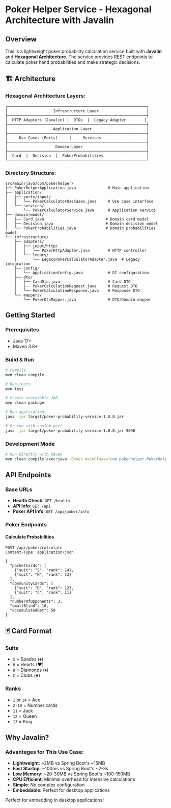 # Poker Helper Service - Hexagonal Architecture with Javalin

## Overview

This is a lightweight poker probability calculation service built with **Javalin** and **Hexagonal Architecture**. The service provides REST endpoints to calculate poker hand probabilities and make strategic decisions.

## 🏗️ Architecture

### Hexagonal Architecture Layers:

```
┌─────────────────────────────────────────────────────────────┐
│                    Infrastructure Layer                     │
├─────────────────────────────────────────────────────────────┤
│  HTTP Adapters (Javalin) │  DTOs  │  Legacy Adapter        │
├─────────────────────────────────────────────────────────────┤
│                    Application Layer                        │
├─────────────────────────────────────────────────────────────┤
│     Use Cases (Ports)     │     Services                    │
├─────────────────────────────────────────────────────────────┤
│                     Domain Layer                            │
├─────────────────────────────────────────────────────────────┤
│  Card  │  Decision  │  PokerProbabilities                   │
└─────────────────────────────────────────────────────────────┘
```

### Directory Structure:
```
src/main/java/com/pokerhelper/
├── PokerHelperApplication.java              # Main application
├── application/
│   ├── ports/input/
│   │   └── PokerCalculatorUseCases.java     # Use case interface
│   └── services/
│       └── PokerCalculatorService.java      # Application service
├── domain/model/
│   ├── Card.java                           # Domain card model
│   ├── Decision.java                       # Domain decision model
│   └── PokerProbabilities.java             # Domain probabilities model
└── infrastructure/
    ├── adapters/
    │   ├── input/http/
    │   │   └── PokerHttpAdapter.java        # HTTP controller
    │   └── legacy/
    │       └── LegacyPokerCalculatorAdapter.java  # Legacy integration
    ├── config/
    │   └── ApplicationConfig.java           # DI configuration
    ├── dto/
    │   ├── CardDto.java                     # Card DTO
    │   ├── PokerCalculationRequest.java     # Request DTO
    │   └── PokerCalculationResponse.java    # Response DTO
    └── mappers/
        └── PokerDtoMapper.java              # DTO/Domain mapper
```

## Getting Started

### Prerequisites
- Java 17+
- Maven 3.8+

### Build & Run
```bash
# Compile
mvn clean compile

# Run tests
mvn test

# Create executable JAR
mvn clean package

# Run application
java -jar target/poker-probability-service-1.0.0.jar

# Or run with custom port
java -jar target/poker-probability-service-1.0.0.jar 9090
```

### Development Mode
```bash
# Run directly with Maven
mvn clean compile exec:java -Dexec.mainClass="com.pokerhelper.PokerHelperApplication"
```

## API Endpoints

### Base URLs
- **Health Check**: `GET /health`
- **API Info**: `GET /api`
- **Poker API Info**: `GET /api/poker/info`

### Poker Endpoints

#### Calculate Probabilities
```http
POST /api/poker/calculate
Content-Type: application/json

{
  "pocketCards": [
    {"suit": "S", "rank": 14},
    {"suit": "H", "rank": 13}
  ],
  "communityCards": [
    {"suit": "D", "rank": 12},
    {"suit": "C", "rank": 11}
  ],
  "numberOfOpponents": 3,
  "smallBlind": 10,
  "accumulatedBet": 50
}
```

## 🃏 Card Format

### Suits
- `S` = Spades (♠)
- `H` = Hearts (♥)
- `D` = Diamonds (♦)
- `C` = Clubs (♣)

### Ranks
- `1` or `14` = Ace
- `2-10` = Number cards
- `11` = Jack
- `12` = Queen
- `13` = King

## Why Javalin?

### Advantages for This Use Case:
- **Lightweight**: ~2MB vs Spring Boot's ~15MB
- **Fast Startup**: ~100ms vs Spring Boot's ~2-3s
- **Low Memory**: ~20-30MB vs Spring Boot's ~100-150MB
- **CPU Efficient**: Minimal overhead for intensive calculations
- **Simple**: No complex configuration
- **Embeddable**: Perfect for desktop applications

Perfect for embedding in desktop applications!